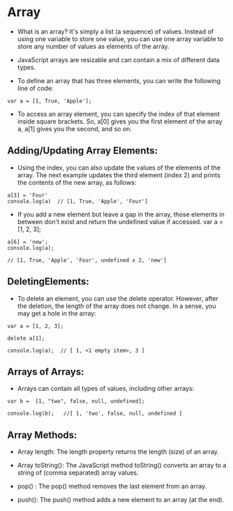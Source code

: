 # Array

* What is an array? It's simply a list (a sequence) of values. Instead of using one variable to store one value, you can use one array variable to store any number of values as elements of the array.

* JavaScript arrays are resizable and can contain a mix of different data types.

* To define an array that has three elements, you can write the following line of code:

```
var a = [1, True, 'Apple'];
```

* To access an array element, you can specify the index of that element inside square brackets. So, a[0] gives you the first element of the array a, a[1] gives you the second, and so on.

## Adding/Updating Array Elements:

* Using the index, you can also update the values of the elements of the array. The next example updates the third element (index 2) and prints the contents of the new array, as follows:

``` 
a[3] = 'Four'
console.log(a)  // [1, True, 'Apple', 'Four']
```

* If you add a new element but leave a gap in the array, those elements in between don't exist and return the undefined value if accessed.
var a = [1, 2, 3];

```
a[6] = 'new';
console.log(a);

// [1, True, 'Apple', 'Four', undefined x 2, 'new']
```

## DeletingElements:

* To delete an element, you can use the delete operator. However, after the deletion, the length of the array does not change. In a sense, you may get a hole in the array:

```
var a = [1, 2, 3];

delete a[1];

console.log(a);  // [ 1, <1 empty item>, 3 ]
```


## Arrays of Arrays:

* Arrays can contain all types of values, including other arrays:
```
var b =  [1, "two", false, null, undefined];

console.log(b);   //[ 1, 'two', false, null, undefined ]
```

## Array Methods:

* Array length: The length property returns the length (size) of an array.

* Array toString(): The JavaScript method toString() converts an array to a string of (comma separated) array values.

* pop() : The pop() method removes the last element from an array.

* push(): The push() method adds a new element to an array (at the end).









